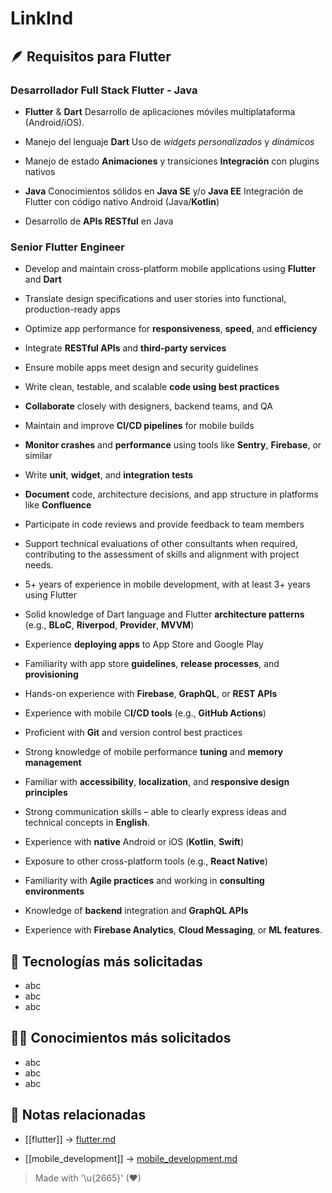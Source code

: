 # LinkInd

## 🪶 Requisitos para Flutter

### Desarrollador Full Stack Flutter - Java

- **Flutter** & **Dart** Desarrollo de aplicaciones móviles multiplataforma (Android/iOS).

- Manejo del lenguaje **Dart** Uso de *widgets personalizados* y *dinámicos*
- Manejo de estado **Animaciones** y transiciones **Integración** con plugins nativos
- **Java** Conocimientos sólidos en **Java SE** y/o **Java EE** Integración de Flutter con código nativo Android (Java/**Kotlin**)
- Desarrollo de **APIs RESTful** en Java

### Senior Flutter Engineer

- Develop and maintain cross-platform mobile applications using **Flutter** and **Dart**

- Translate design specifications and user stories into functional, production-ready apps
- Optimize app performance for **responsiveness**, **speed**, and **efficiency**
- Integrate **RESTful APIs** and **third-party services**
- Ensure mobile apps meet design and security guidelines
- Write clean, testable, and scalable **code using best practices**
- **Collaborate** closely with designers, backend teams, and QA
- Maintain and improve **CI/CD pipelines** for mobile builds
- **Monitor crashes** and **performance** using tools like **Sentry**, **Firebase**, or similar
- Write **unit**, **widget**, and **integration tests**
- **Document** code, architecture decisions, and app structure in platforms like **Confluence**
- Participate in code reviews and provide feedback to team members
- Support technical evaluations of other consultants when required, contributing to the assessment of skills and alignment with project needs.

- 5+ years of experience in mobile development, with at least 3+ years using Flutter
- Solid knowledge of Dart language and Flutter **architecture patterns** (e.g., **BLoC**, **Riverpod**, **Provider**, **MVVM**)
- Experience **deploying apps** to App Store and Google Play
- Familiarity with app store **guidelines**, **release processes**, and **provisioning**
- Hands-on experience with **Firebase**, **GraphQL**, or **REST APIs**
- Experience with mobile C**I/CD tools** (e.g., **GitHub Actions**)
- Proficient with **Git** and version control best practices
- Strong knowledge of mobile performance **tuning** and **memory management**
- Familiar with **accessibility**, **localization**, and **responsive design principles**
- Strong communication skills – able to clearly express ideas and technical concepts in **English**.

- Experience with **native** Android or iOS (**Kotlin**, **Swift**)

- Exposure to other cross-platform tools (e.g., **React Native**)
- Familiarity with **Agile practices** and working in **consulting environments**
- Knowledge of **backend** integration and **GraphQL APIs**
- Experience with **Firebase Analytics**, **Cloud Messaging**, or **ML features**.

## 🥇 Tecnologías más solicitadas

- abc
- abc
- abc

## 👨‍💻 Conocimientos más solicitados

- abc
- abc
- abc

## 🔗 Notas relacionadas

- [[flutter]] → [flutter.md](/frameworks/flutter.md)  

- [[mobile_development]] → [mobile_development.md](/overview/mobile_development.md)  

> Made with '\u{2665}' (♥)
